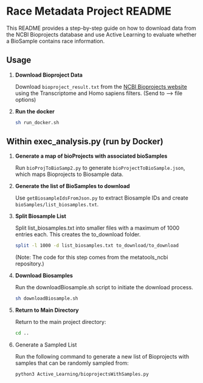 # Race Metadata Project README

This README provides a step-by-step guide on how to download data from the NCBI Bioprojects database and use Active Learning to evaluate whether a BioSample contains race information. 

## Usage

1. **Download Bioproject Data**

   Download `bioproject_result.txt` from the [NCBI Bioprojects website](https://www.ncbi.nlm.nih.gov/bioproject/) using the Transcriptome and Homo sapiens filters. (Send to --> file options)
2. **Run the docker**

    ```bash
    sh run_docker.sh
    ```

## Within exec_analysis.py (run by Docker)

1. **Generate a map of bioProjects with associated bioSamples**

   Run `bioProjToBioSamp2.py` to generate `bioProjectToBioSample.json`, which maps Bioprojects to Biosample data.

2. **Generate the list of BioSamples to download**

   Use `getBiosampleIdsFromJson.py` to extract Biosample IDs and create `bioSamples/list_biosamples.txt`.

3. **Split Biosample List**
    
    Split list_biosamples.txt into smaller files with a maximum of 1000 entries each. This creates the to_download folder.
    ```bash
    split -l 1000 -d list_biosamples.txt to_download/to_download
    ```
    (Note: The code for this step comes from the metatools_ncbi repository.)

4. **Download Biosamples**

    Run the downloadBiosample.sh script to initiate the download process.
    ```bash
    sh downloadBiosample.sh
    ```
5. **Return to Main Directory**

    Return to the main project directory:

    ```bash
    cd ..
    ```
6. Generate a Sampled List

    Run the following command to generate a new list of Bioprojects with samples that can be randomly sampled from:

    ```bash
    python3 Active_Learning/bioprojectsWithSamples.py
    ```